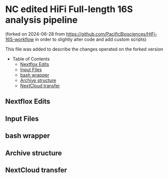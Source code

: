 # NC edited HiFi Full-length 16S analysis pipeline

(forked on 2024-06-28 from https://github.com/PacificBiosciences/HiFi-16S-workflow in order to slightly alter code and add custom scripts)

This file was added to describe the changes operated on the forked version

- Table of Contents
  * [Nextflox Edits](#nextflow-edits)
  * [Input Files](#input-files)
  * [bash wrapper](#bash-wrapper)
  * [Archive structure](#archive-structure)
  * [NextCloud transfer](#nextcloud-transfer)

## Nextflox Edits

## Input Files

## bash wrapper

## Archive structure

## NextCloud transfer
